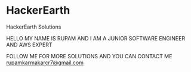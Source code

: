 # HackerEarth
HackerEarth Solutions

HELLO MY NAME IS RUPAM AND I AM A JUNIOR SOFTWARE ENGINEER AND AWS EXPERT

FOLLOW ME FOR MORE SOLUTIONS AND YOU CAN CONTACT ME rupamkarmakarcr7@gmail.com

